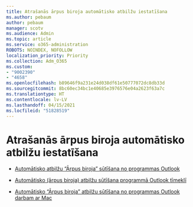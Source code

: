 ```yaml
---
title: Atrašanās ārpus biroja automātisko atbilžu iestatīšana
ms.author: pebaum
author: pebaum
manager: scotv
ms.audience: Admin
ms.topic: article
ms.service: o365-administration
ROBOTS: NOINDEX, NOFOLLOW
localization_priority: Priority
ms.collection: Adm_O365
ms.custom:
- "9002390"
- "4658"
ms.openlocfilehash: b89646f9a231e24d038df61e50777072dc8db33d
ms.sourcegitcommit: 8bc60ec34bc1e40685e3976576e04a2623f63a7c
ms.translationtype: HT
ms.contentlocale: lv-LV
ms.lasthandoff: 04/15/2021
ms.locfileid: "51828519"
---
```

# <a name="setting-up-out-of-office-automatic-replies"></a>Atrašanās ārpus biroja automātisko atbilžu iestatīšana

- [Automātisko atbilžu “Ārpus biroja” sūtīšana no programmas Outlook](https://support.office.com/article/9742f476-5348-4f9f-997f-5e208513bd67)

- [Automātisko (ārpus biroja) atbilžu sūtīšana programmā Outlook tīmeklī](https://support.office.com/article/0c193ab0-b9e1-4058-84be-a5b014242290)

- [Automātisko “Ārpus biroja” atbilžu sūtīšana no programmas Outlook darbam ar Mac](https://support.office.com/article/4e07ab75-beda-4f9e-bcdc-44471ebacdee)
